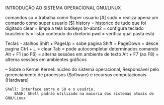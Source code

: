 INTRODUÇÃO AO SISTEMA OPERACIONAL GNU/LINUX

comandos
    su = trabalha como Super usuario [#]
    sudo <comando> = realiza apena um comando como super usuario [$]
    history = historico de tudo que foi digitado
    clear = limpa a tela
    loadkeys br-abnt2 = configura teclado brasileiro
    ls = listar conteudo do diretorio
    pwd = verifica qual pasta está

Teclas - atalhos
    Shift + PageUp = sobe pagina
    Shift + PageDown = desce pagina
    Ctrl + L = clear
    Tab = pode autocompletar determinados comando 
    Alt + F1 (ao F6) = alterna sessões em ambiente de texto
    Alt + F7 (ao F8) = alterna sessões em ambientes gráficos

– Sobre o Kernel
    Kernel: núcleo do sistema operacional, Responsável pelo gerenciamento de processos (Software) 
    e recursos computacionais (Hardware)

    Shell: Interface entre o SO e o usuário.
        BASH: Shell padrão utilizado na maioria dos sistemas atuais do GNU/Linux